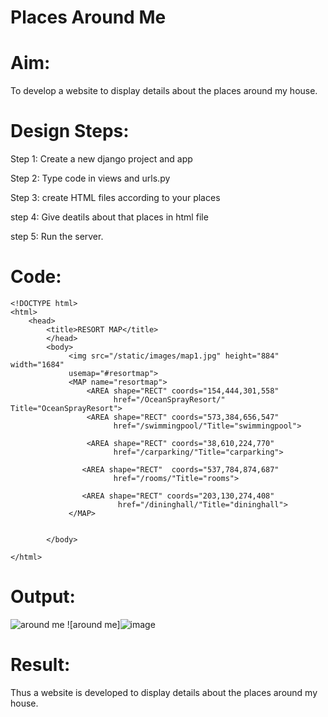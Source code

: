# Places Around Me
# Aim:
To develop a website to display details about the places around my house.

# Design Steps:
Step 1:
Create a new django project and app

Step 2:
Type code in views and urls.py

Step 3:
create HTML files according to your places

step 4:
Give deatils about that places in html file

step 5:
Run the server.
# Code:
```
<!DOCTYPE html>
<html>
    <head>
        <title>RESORT MAP</title>
        </head>
        <body>
             <img src="/static/images/map1.jpg" height="884" width="1684" 
             usemap="#resortmap">
             <MAP name="resortmap">
                 <AREA shape="RECT" coords="154,444,301,558"
                       href="/OceanSprayResort/" Title="OceanSprayResort">
                 <AREA shape="RECT" coords="573,384,656,547"
                       href="/swimmingpool/"Title="swimmingpool">

                 <AREA shape="RECT" coords="38,610,224,770"
                       href="/carparking/"Title="carparking">

                <AREA shape="RECT"  coords="537,784,874,687"
                       href="/rooms/"Title="rooms">

                <AREA shape="RECT" coords="203,130,274,408"
                        href="/dininghall/"Title="dininghall">
             </MAP>
    
            
        </body>

</html>
```
# Output:


![around me](https://user-images.githubusercontent.com/119389139/214040630-039cfa54-0d08-4e0b-a750-d572187e3040.jpg)
![around me]![image](https://user-images.githubusercontent.com/119389139/214041758-9d0cab3c-280c-4f0f-8099-15591d57a56b.png)


# Result:
Thus a website is developed to display details about the places around my house.
